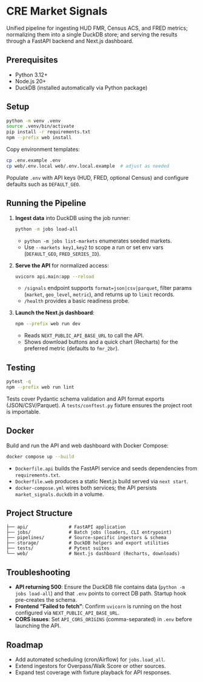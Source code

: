 # CRE Market Signals

Unified pipeline for ingesting HUD FMR, Census ACS, and FRED metrics; normalizing them into a single DuckDB store; and serving the results through a FastAPI backend and Next.js dashboard.

## Prerequisites

- Python 3.12+
- Node.js 20+
- DuckDB (installed automatically via Python package)

## Setup

```bash
python -m venv .venv
source .venv/bin/activate
pip install -r requirements.txt
npm --prefix web install
```

Copy environment templates:

```bash
cp .env.example .env
cp web/.env.local web/.env.local.example  # adjust as needed
```

Populate `.env` with API keys (HUD, FRED, optional Census) and configure defaults such as `DEFAULT_GEO`.

## Running the Pipeline

1. **Ingest data** into DuckDB using the job runner:
   ```bash
   python -m jobs load-all
   ```
   - `python -m jobs list-markets` enumerates seeded markets.
   - Use `--markets key1,key2` to scope a run or set env vars (`DEFAULT_GEO`, `FRED_SERIES_ID`).

2. **Serve the API** for normalized access:
   ```bash
   uvicorn api.main:app --reload
   ```
   - `/signals` endpoint supports `format=json|csv|parquet`, filter params (`market`, `geo_level`, `metric`), and returns up to `limit` records.
   - `/health` provides a basic readiness probe.

3. **Launch the Next.js dashboard**:
   ```bash
   npm --prefix web run dev
   ```
   - Reads `NEXT_PUBLIC_API_BASE_URL` to call the API.
   - Shows download buttons and a quick chart (Recharts) for the preferred metric (defaults to `fmr_2br`).

## Testing

```bash
pytest -q
npm --prefix web run lint
```

Tests cover Pydantic schema validation and API format exports (JSON/CSV/Parquet). A `tests/conftest.py` fixture ensures the project root is importable.

## Docker

Build and run the API and web dashboard with Docker Compose:

```bash
docker compose up --build
```

- `Dockerfile.api` builds the FastAPI service and seeds dependencies from `requirements.txt`.
- `Dockerfile.web` produces a static Next.js build served via `next start`.
- `docker-compose.yml` wires both services; the API persists `market_signals.duckdb` in a volume.

## Project Structure

```
├── api/               # FastAPI application
├── jobs/              # Batch jobs (loaders, CLI entrypoint)
├── pipelines/         # Source-specific ingestors & schema
├── storage/           # DuckDB helpers and export utilities
├── tests/             # Pytest suites
└── web/               # Next.js dashboard (Recharts, downloads)
```

## Troubleshooting

- **API returning 500**: Ensure the DuckDB file contains data (`python -m jobs load-all`) and that `.env` points to correct DB path. Startup hook pre-creates the schema.
- **Frontend “Failed to fetch”**: Confirm `uvicorn` is running on the host configured via `NEXT_PUBLIC_API_BASE_URL`.
- **CORS issues**: Set `API_CORS_ORIGINS` (comma-separated) in `.env` before launching the API.

## Roadmap

- Add automated scheduling (cron/Airflow) for `jobs.load_all`.
- Extend ingestors for Overpass/Walk Score or other sources.
- Expand test coverage with fixture playback for API responses.
